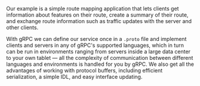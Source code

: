 Our example is a simple route mapping application that lets clients get
information about features on their route, create a summary of their route, and
exchange route information such as traffic updates with the server and other
clients.

With gRPC we can define our service once in a `.proto` file and implement clients
and servers in any of gRPC's supported languages, which in turn can be run in
environments ranging from servers inside a large data center to your own tablet —
all the complexity of communication between different languages and environments is
handled for you by gRPC. We also get all the advantages of working with protocol
buffers, including efficient serialization, a simple IDL, and easy interface
updating.